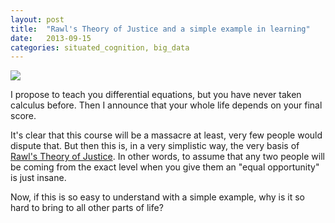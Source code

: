 ```yaml
---
layout: post
title:  "Rawl's Theory of Justice and a simple example in learning"
date:   2013-09-15
categories: situated_cognition, big_data
---
```


![](https://lh3.googleusercontent.com/-IBBXUvOYK_4/UjCwtvLDeMI/AAAAAAAA3yM/ATIOX7v3YoQ/w535-h717-no/%253Bldf.png)

I propose to teach you differential equations, but you have never taken calculus before. Then I announce that your whole life depends on your final score.

It's clear that this course will be a massacre at least, very few people would dispute that. But then this is, in a very simplistic way, the very basis of [Rawl's Theory of Justice](http://en.wikipedia.org/wiki/A_Theory_of_Justice). In other words, to assume that any two people will be coming from the exact level when you give them an "equal opportunity" is just insane. 

Now, if this is so easy to understand with a simple example, why is it so hard to bring to all other parts of life?